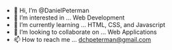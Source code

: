 - 👋 Hi, I’m @DanielPeterman
- 👀 I’m interested in ... Web Development
- 🌱 I’m currently learning ... HTML, CSS, and Javascript
- 💞️ I’m looking to collaborate on ... Web Applications
- 📫 How to reach me ... dchpeterman@gmail.com

<!---
DanielPeterman/DanielPeterman is a ✨ special ✨ repository because its `README.md` (this file) appears on your GitHub profile.
You can click the Preview link to take a look at your changes.
--->
